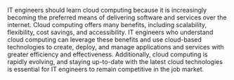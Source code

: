 IT engineers should learn cloud computing because it is increasingly becoming the preferred means of delivering software and services over the internet. Cloud computing offers many benefits, including scalability, flexibility, cost savings, and accessibility. IT engineers who understand cloud computing can leverage these benefits and use cloud-based technologies to create, deploy, and manage applications and services with greater efficiency and effectiveness. Additionally, cloud computing is rapidly evolving, and staying up-to-date with the latest cloud technologies is essential for IT engineers to remain competitive in the job market.

